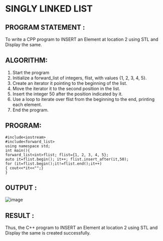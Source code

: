 # SINGLY LINKED LIST

## PROGRAM STATEMENT :

To write a CPP program to INSERT an Element at location 2 using STL and Display the same.

## ALGORITHM:  

1.	Start the program
2.	Initialize a forward_list of integers, flist, with values {1, 2, 3, 4, 5}.
3.	Create an iterator it pointing to the beginning of the list.
4.	Move the iterator it to the second position in the list.
5.	Insert the integer 50 after the position indicated by it.
6.	Use a loop to iterate over flist from the beginning to the end, printing each element.
7.	End the program.

## PROGRAM:
```
#include<iostream>
#include<forward_list>
using namespace std;
int main(){
forward_list<int>flist; flist={1, 2, 3, 4, 5};
auto it=flist.begin(); it++; flist.insert_after(it,50);
for (it=flist.begin();it!=flist.end();it++)
{ cout<<*it<<"";}
}
 ```
## OUTPUT :
![image](https://github.com/user-attachments/assets/5cb617e5-ebdf-4594-ae11-910b9eeac512)

## RESULT :

Thus, the C++ program to INSERT an Element at location 2 using STL and Display the same is created successfully.

